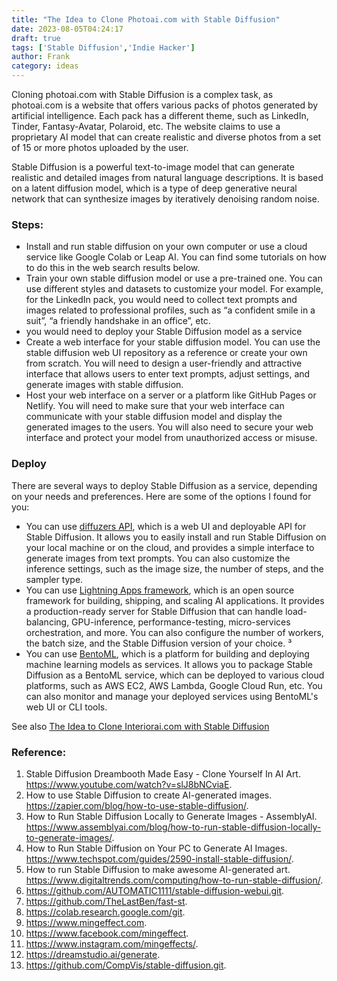 ```yaml
---
title: "The Idea to Clone Photoai.com with Stable Diffusion"
date: 2023-08-05T04:24:17
draft: true
tags: ['Stable Diffusion','Indie Hacker']
author: Frank
category: ideas
---
```


Cloning photoai.com with Stable Diffusion is a complex task, as photoai.com is a website that offers various packs of photos generated by artificial intelligence. Each pack has a different theme, such as LinkedIn, Tinder, Fantasy-Avatar, Polaroid, etc. The website claims to use a proprietary AI model that can create realistic and diverse photos from a set of 15 or more photos uploaded by the user. 

Stable Diffusion is a powerful text-to-image model that can generate realistic and detailed images from natural language descriptions. It is based on a latent diffusion model, which is a type of deep generative neural network that can synthesize images by iteratively denoising random noise. 

### Steps:

- Install and run stable diffusion on your own computer or use a cloud service like Google Colab or Leap AI. You can find some tutorials on how to do this in the web search results below.
- Train your own stable diffusion model or use a pre-trained one. You can use different styles and datasets to customize your model. For example, for the LinkedIn pack, you would need to collect text prompts and images related to professional profiles, such as “a confident smile in a suit”, “a friendly handshake in an office”, etc.
- you would need to deploy your Stable Diffusion model as a service
- Create a web interface for your stable diffusion model. You can use the stable diffusion web UI repository as a reference or create your own from scratch. You will need to design a user-friendly and attractive interface that allows users to enter text prompts, adjust settings, and generate images with stable diffusion.
- Host your web interface on a server or a platform like GitHub Pages or Netlify. You will need to make sure that your web interface can communicate with your stable diffusion model and display the generated images to the users. You will also need to secure your web interface and protect your model from unauthorized access or misuse.

### Deploy

There are several ways to deploy Stable Diffusion as a service, depending on your needs and preferences. Here are some of the options I found for you:

- You can use [diffuzers API](https://www.youtube.com/watch?v=ReO6vqJxg-s), which is a web UI and deployable API for Stable Diffusion. It allows you to easily install and run Stable Diffusion on your local machine or on the cloud, and provides a simple interface to generate images from text prompts. You can also customize the inference settings, such as the image size, the number of steps, and the sampler type. 
- You can use [Lightning Apps framework](https://github.com/Lightning-Universe/stable-diffusion-deploy), which is an open source framework for building, shipping, and scaling AI applications. It provides a production-ready server for Stable Diffusion that can handle load-balancing, GPU-inference, performance-testing, micro-services orchestration, and more. You can also configure the number of workers, the batch size, and the Stable Diffusion version of your choice. ³
- You can use [BentoML](https://bentoml.com/blog/deploying-your-own-stable-diffusion-service-mz9wk), which is a platform for building and deploying machine learning models as services. It allows you to package Stable Diffusion as a BentoML service, which can be deployed to various cloud platforms, such as AWS EC2, AWS Lambda, Google Cloud Run, etc. You can also monitor and manage your deployed services using BentoML's web UI or CLI tools. 

See also [The Idea to Clone Interiorai.com with Stable Diffusion](/post/clone-interiorai.com-with-stable-diffusion)


### Reference:

1. Stable Diffusion Dreambooth Made Easy - Clone Yourself In AI Art. https://www.youtube.com/watch?v=slJ8bNCviaE.
2. How to use Stable Diffusion to create AI-generated images. https://zapier.com/blog/how-to-use-stable-diffusion/.
3. How to Run Stable Diffusion Locally to Generate Images - AssemblyAI. https://www.assemblyai.com/blog/how-to-run-stable-diffusion-locally-to-generate-images/.
4. How to Run Stable Diffusion on Your PC to Generate AI Images. https://www.techspot.com/guides/2590-install-stable-diffusion/.
5. How to run Stable Diffusion to make awesome AI-generated art. https://www.digitaltrends.com/computing/how-to-run-stable-diffusion/.
6.  https://github.com/AUTOMATIC1111/stable-diffusion-webui.git.
7.  https://github.com/TheLastBen/fast-st.
8.  https://colab.research.google.com/git.
9.  https://www.mingeffect.com.
10.  https://www.facebook.com/mingeffect.
11.  https://www.instagram.com/mingeffects/.
12.  https://dreamstudio.ai/generate.
13.  https://github.com/CompVis/stable-diffusion.git.